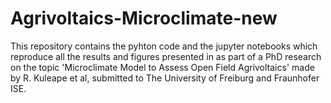 # Agrivoltaics-Microclimate-new
This repository contains the pyhton code and the jupyter notebooks which reproduce all the results and figures presented in as part of a PhD research on the topic 'Microclimate Model to Assess Open Field Agrivoltaics' made by R. Kuleape et al, submitted to The University of Freiburg and Fraunhofer ISE.
